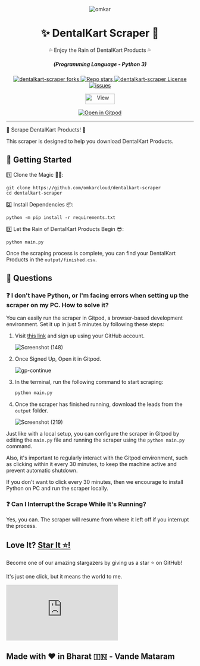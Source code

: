 <p align="center">
  <img src="https://www.omkar.cloud/images/favicon/prod/favicon-256x256.png" alt="omkar" />
</p>
  <div align="center" style="margin-top: 0;">
  <h1>✨ DentalKart Scraper 🤖</h1>
  <p>💦 Enjoy the Rain of DentalKart Products 💦</p>
</div>
<em>
  <h5 align="center">(Programming Language - Python 3)</h5>
</em>
<p align="center">
  <a href="#">
    <img alt="dentalkart-scraper forks" src="https://img.shields.io/github/forks/omkarcloud/dentalkart-scraper?style=for-the-badge" />
  </a>
  <a href="#">
    <img alt="Repo stars" src="https://img.shields.io/github/stars/omkarcloud/dentalkart-scraper?style=for-the-badge&color=yellow" />
  </a>
  <a href="#">
    <img alt="dentalkart-scraper License" src="https://img.shields.io/github/license/omkarcloud/dentalkart-scraper?color=orange&style=for-the-badge" />
  </a>
  <a href="https://github.com/omkarcloud/dentalkart-scraper/issues">
    <img alt="issues" src="https://img.shields.io/github/issues/omkarcloud/dentalkart-scraper?color=purple&style=for-the-badge" />
  </a>
</p>
<p align="center">
  <img src="https://views.whatilearened.today/views/github/omkarcloud/dentalkart-scraper.svg" width="80px" height="28px" alt="View" />
</p>

<p align="center">
  <a href="https://gitpod.io/#https://github.com/omkarcloud/dentalkart-scraper">
    <img alt="Open in Gitpod" src="https://gitpod.io/button/open-in-gitpod.svg" />
  </a>
</p>
  

---

🌟 Scrape DentalKart Products! 🤖

This scraper is designed to help you download DentalKart Products. 


## 🚀 Getting Started

1️⃣ Clone the Magic 🧙‍♀️:
```shell
git clone https://github.com/omkarcloud/dentalkart-scraper
cd dentalkart-scraper
```
2️⃣ Install Dependencies 📦:
```shell
python -m pip install -r requirements.txt
```
3️⃣ Let the Rain of DentalKart Products Begin 😎:
```shell
python main.py
```

Once the scraping process is complete, you can find your DentalKart Products in the `output/finished.csv`.

## 🤔 Questions


### ❓ I don't have Python, or I'm facing errors when setting up the scraper on my PC. How to solve it?

You can easily run the scraper in Gitpod, a browser-based development environment. Set it up in just 5 minutes by following these steps:

1. Visit [this link](https://gitpod.io/#https://github.com/omkarcloud/google-maps-scraper) and sign up using your GitHub account.
   
   ![Screenshot (148)](https://github.com/omkarcloud/google-maps-scraper/assets/53407137/f498dda8-5352-4f7a-9d70-c717859670d4.png)
  
2. Once Signed Up, Open it in Gitpod.   

   ![gp-continue](https://raw.githubusercontent.com/omkarcloud/google-maps-scraper/master/screenshots/gp-continue.png)

3. In the terminal, run the following command to start scraping:
   ```bash
   python main.py
   ```
  
4. Once the scraper has finished running, download the leads from the `output` folder.

   ![Screenshot (219)](https://github.com/omkarcloud/google-maps-scraper/assets/53407137/bade4001-12dc-4191-972e-cba0466f3e3f.png)

Just like with a local setup, you can configure the scraper in Gitpod by editing the `main.py` file and running the scraper using the `python main.py` command.

Also, it's important to regularly interact with the Gitpod environment, such as clicking within it every 30 minutes, to keep the machine active and prevent automatic shutdown. 

If you don't want to click every 30 minutes, then we encourage to install Python on PC and run the scraper locally. 

### ❓ Can I Interrupt the Scrape While It's Running?
Yes, you can. The scraper will resume from where it left off if you interrupt the process.


<!-- 
## 🤔 FAQs

### ❓ The code looks well-structured and organized. Most Selenium codebases are messy. How did you do it?

A: I use the Bose Framework, a Bot Development Framework that greatly simplifies the process of creating bots.

The DentalKart Scraper uses Bose to:

1. Maintain code structure
2. Save the data as JSON and CSV
3. Incorporate anti-bot detection features
4. Utilize the enhanced Selenium Driver to reduce code.

You can see `task.py` to understand the simplicity Bose Brings.

Without Bose Framework, it would be 2x more harder to make this DentalKart Scraper.

Explore the Bose Framework [here](https://www.omkar.cloud/bose/).


### ❓ What services do you provide?
A: We specialize in developing professional bots. Some of our popular Ready Made Bots, are:

1. **LinkedIn Messaging Bot**: Connect with thousands of LinkedIn users to promote and sell your products.
2. **Gmail Email Sending Bot**: Reach out to thousands of people through email to market your products.
3. **Discord Messaging Bot**: Engage with a large audience on Discord and promote your offerings.
4. **Reddit Messaging Bot**: Communicate with thousands of individuals on Reddit to showcase your products.
5. **Instagram Messaging Bot**: Connect with a wide user base on Instagram and promote your brand.
6. **Realtors Scraping**: Extract real-time home listings from realtors websites.

In addition, we offer Custom Bot Solutions tailored to your specific requirements. 

Let's discuss your requirements further! Feel free to reach out to me at chetan@omkar.cloud. -->


## Love It? [Star It ⭐!](https://github.com/omkarcloud/google-maps-scraper)

Become one of our amazing stargazers by giving us a star ⭐ on GitHub!

It's just one click, but it means the world to me.

[![Stargazers for @omkarcloud/google-maps-scraper](https://bytecrank.com/nastyox/reporoster/php/stargazersSVG.php?user=omkarcloud&repo=google-maps-scraper)](https://github.com/omkarcloud/google-maps-scraper/stargazers)

## Made with ❤️ in Bharat 🇮🇳 - Vande Mataram
